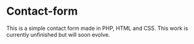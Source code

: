 # Contact-form
This is a simple contact form made in PHP, HTML and CSS. 
This work is currently unfinished but will soon evolve.
